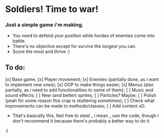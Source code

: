 # Soldiers! Time to war!

### Just a simple game i'm making.

- You need to defend your position while hordes of enemies come into battle.
- There's no objective except for survive the longest you can.
- Score the most and thrive :)

## To do:

[x] Base game;
[x] Player movement;
[x] Enemies (partially done, as i want to implement new ones);
[x] OOP to make things easier;
[x] Menus (also partially, as i need to add functionalities to some of them);
[ ] Music and sound effects;
[ ] New (and better) sprites;
[ ] Particles? Maybe;
[ ] Polish (yeah for some reason this crap is stuttering sometimes);
[ ] Check what improvements can be made to methods/classes;
[ ] Add content xD.

- That's basically this, feel free to _steal_ _ i mean _ use the code, though i don't recommend it because there's probably a better way to do it.

:)
